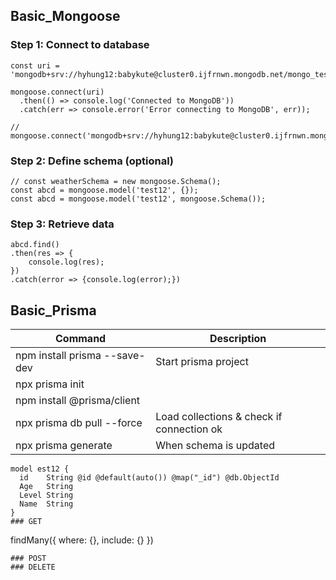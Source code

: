 ## Basic_Mongoose

### Step 1: Connect to database
```
const uri = 'mongodb+srv://hyhung12:babykute@cluster0.ijfrnwn.mongodb.net/mongo_test';

mongoose.connect(uri)
  .then(() => console.log('Connected to MongoDB'))
  .catch(err => console.error('Error connecting to MongoDB', err));
  
// mongoose.connect('mongodb+srv://hyhung12:babykute@cluster0.ijfrnwn.mongodb.net/mongo_test');
```
### Step 2: Define schema (optional)
```
// const weatherSchema = new mongoose.Schema();
const abcd = mongoose.model('test12', {});
const abcd = mongoose.model('test12', mongoose.Schema());
```
### Step 3: Retrieve data
```
abcd.find()
.then(res => {
    console.log(res);
})
.catch(error => {console.log(error);})
```

## Basic_Prisma
|Command|Description|
|-|-|
|npm install prisma --save-dev|Start prisma project|
|npx prisma init||
|npm install @prisma/client||
|npx prisma db pull --force| Load collections & check if connection ok|
|npx prisma generate|When schema is updated|

```
model est12 {
  id    String @id @default(auto()) @map("_id") @db.ObjectId
  Age   String
  Level String
  Name  String
}
### GET
```
findMany({
where: {},
include: {}
})
```
### POST
### DELETE






